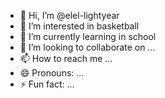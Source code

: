 - 👋 Hi, I’m @elel-lightyear
- 👀 I’m interested in basketball
- 🌱 I’m currently learning in school
- 💞️ I’m looking to collaborate on ...
- 📫 How to reach me ...
- 😄 Pronouns: ...
- ⚡ Fun fact: ...

<!---
elel-lightyear/elel-lightyear is a ✨ special ✨ repository because its `README.md` (this file) appears on your GitHub profile.
You can click the Preview link to take a look at your changes.
--->
